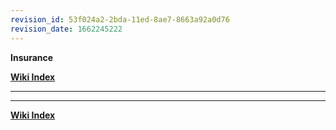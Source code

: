 ```yaml
---
revision_id: 53f024a2-2bda-11ed-8ae7-8663a92a0d76
revision_date: 1662245222
---
```


**Insurance**

**[Wiki Index](https://www.reddit.com/r/TransWiki/wiki/index)**
*****




*****
**[Wiki Index](https://www.reddit.com/r/TransWiki/wiki/index)**